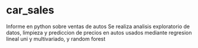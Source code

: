 # car_sales
Informe en python sobre ventas de autos
Se realiza analisis exploratorio de datos, limpieza y prediccion de precios en autos usados mediante regresion lineal uni y multivariado, y random forest
